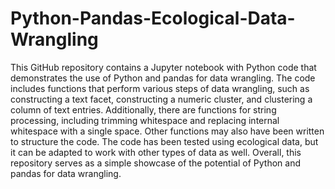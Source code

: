 # Python-Pandas-Ecological-Data-Wrangling
This GitHub repository contains a Jupyter notebook with Python code that demonstrates the use of Python and pandas for data wrangling. The code includes functions that perform various steps of data wrangling, such as constructing a text facet, constructing a numeric cluster, and clustering a column of text entries. Additionally, there are functions for string processing, including trimming whitespace and replacing internal whitespace with a single space. Other functions may also have been written to structure the code.
 The code has been tested using ecological data, but it can be adapted to work with other types of data as well. Overall, this repository serves as a simple showcase of the potential of Python and pandas for data wrangling.
